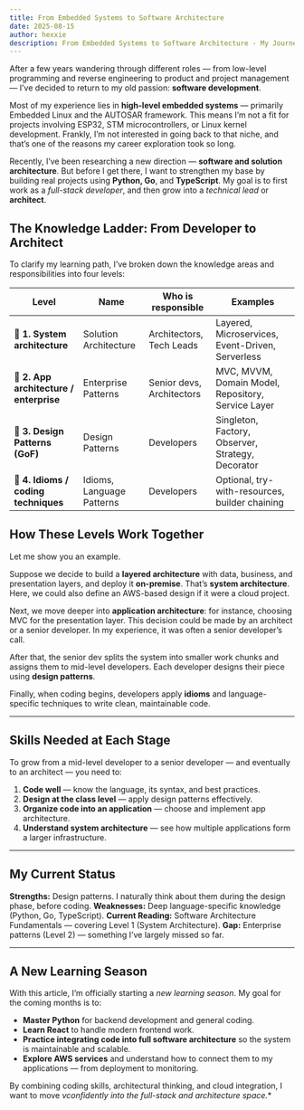 ```yaml
---
title: From Embedded Systems to Software Architecture
date: 2025-08-15
author: hexxie
description: From Embedded Systems to Software Architecture - My Journey Back to Development
---
```


After a few years wandering through different roles — from low-level programming and reverse engineering to product and project management — I’ve decided to return to my old passion: **software development**.

Most of my experience lies in **high-level embedded systems** — primarily Embedded Linux and the AUTOSAR framework. This means I’m not a fit for projects involving ESP32, STM microcontrollers, or Linux kernel development. Frankly, I’m not interested in going back to that niche, and that’s one of the reasons my career exploration took so long.

Recently, I’ve been researching a new direction — **software and solution architecture**.
But before I get there, I want to strengthen my base by building real projects using **Python, Go**, and **TypeScript**. My goal is to first work as a *full-stack developer*, and then grow into a *technical lead* or **architect**.

## The Knowledge Ladder: From Developer to Architect

To clarify my learning path, I’ve broken down the knowledge areas and responsibilities into four levels:

| Level       | Name            | Who is responsible      | Examples    |
| ----------- | --------------- | ----------------------- | ----------- |
| 🔹 **1. System architecture** | Solution Architecture | Architectors, Tech Leads  | Layered, Microservices, Event-Driven, Serverless   |
| 🔹 **2. App architecture / enterprise** | Enterprise Patterns | Senior devs, Architectors | MVC, MVVM, Domain Model, Repository, Service Layer |
| 🔹 **3. Design Patterns (GoF)** | Design Patterns  | Developers   | Singleton, Factory, Observer, Strategy, Decorator  |
| 🔹 **4. Idioms / coding techniques**   | Idioms, Language Patterns | Developers | Optional, try-with-resources, builder chaining     |

## How These Levels Work Together
Let me show you an example.

Suppose we decide to build a **layered architecture** with data, business, and presentation layers, and deploy it **on-premise**.
That’s **system architecture**. Here, we could also define an AWS-based design if it were a cloud project.

Next, we move deeper into **application architecture**: for instance, choosing MVC for the presentation layer. This decision could be made by an architect or a senior developer. In my experience, it was often a senior developer’s call.

After that, the senior dev splits the system into smaller work chunks and assigns them to mid-level developers. Each developer designs their piece using **design patterns**.

Finally, when coding begins, developers apply **idioms** and language-specific techniques to write clean, maintainable code.

------

## Skills Needed at Each Stage

To grow from a mid-level developer to a senior developer — and eventually to an architect — you need to:

1. **Code well** — know the language, its syntax, and best practices.
2. **Design at the class level** — apply design patterns effectively.
3. **Organize code into an application** — choose and implement app architecture.
4. **Understand system architecture** — see how multiple applications form a larger infrastructure.

------

## My Current Status

**Strengths:** Design patterns. I naturally think about them during the design phase, before coding.
**Weaknesses:** Deep language-specific knowledge (Python, Go, TypeScript).
**Current Reading:** Software Architecture Fundamentals — covering Level 1 (System Architecture).
**Gap:** Enterprise patterns (Level 2) — something I’ve largely missed so far.

------

## A New Learning Season

With this article, I’m officially starting a *new learning season*.
My goal for the coming months is to:

- **Master Python** for backend development and general coding.
- **Learn React** to handle modern frontend work.
- **Practice integrating code into full software architecture** so the system is maintainable and scalable.
- **Explore AWS services** and understand how to connect them to my applications — from deployment to monitoring.

By combining coding skills, architectural thinking, and cloud integration, I want to move *vconfidently into the full-stack and architecture space.**